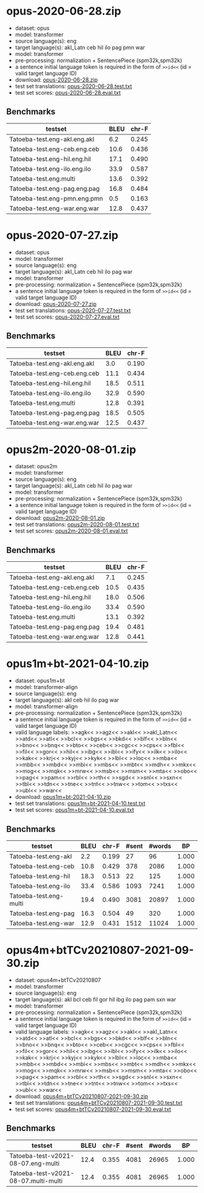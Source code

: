 # opus-2020-06-28.zip

* dataset: opus
* model: transformer
* source language(s): eng
* target language(s): akl_Latn ceb hil ilo pag pmn war
* model: transformer
* pre-processing: normalization + SentencePiece (spm32k,spm32k)
* a sentence initial language token is required in the form of `>>id<<` (id = valid target language ID)
* download: [opus-2020-06-28.zip](https://object.pouta.csc.fi/Tatoeba-MT-models/eng-phi/opus-2020-06-28.zip)
* test set translations: [opus-2020-06-28.test.txt](https://object.pouta.csc.fi/Tatoeba-MT-models/eng-phi/opus-2020-06-28.test.txt)
* test set scores: [opus-2020-06-28.eval.txt](https://object.pouta.csc.fi/Tatoeba-MT-models/eng-phi/opus-2020-06-28.eval.txt)

## Benchmarks

| testset               | BLEU  | chr-F |
|-----------------------|-------|-------|
| Tatoeba-test.eng-akl.eng.akl 	| 6.2 	| 0.245 |
| Tatoeba-test.eng-ceb.eng.ceb 	| 10.6 	| 0.436 |
| Tatoeba-test.eng-hil.eng.hil 	| 17.1 	| 0.490 |
| Tatoeba-test.eng-ilo.eng.ilo 	| 33.9 	| 0.587 |
| Tatoeba-test.eng.multi 	| 13.6 	| 0.392 |
| Tatoeba-test.eng-pag.eng.pag 	| 16.8 	| 0.484 |
| Tatoeba-test.eng-pmn.eng.pmn 	| 0.5 	| 0.163 |
| Tatoeba-test.eng-war.eng.war 	| 12.8 	| 0.437 |



# opus-2020-07-27.zip

* dataset: opus
* model: transformer
* source language(s): eng
* target language(s): akl_Latn ceb hil ilo pag war
* model: transformer
* pre-processing: normalization + SentencePiece (spm32k,spm32k)
* a sentence initial language token is required in the form of `>>id<<` (id = valid target language ID)
* download: [opus-2020-07-27.zip](https://object.pouta.csc.fi/Tatoeba-MT-models/eng-phi/opus-2020-07-27.zip)
* test set translations: [opus-2020-07-27.test.txt](https://object.pouta.csc.fi/Tatoeba-MT-models/eng-phi/opus-2020-07-27.test.txt)
* test set scores: [opus-2020-07-27.eval.txt](https://object.pouta.csc.fi/Tatoeba-MT-models/eng-phi/opus-2020-07-27.eval.txt)

## Benchmarks

| testset               | BLEU  | chr-F |
|-----------------------|-------|-------|
| Tatoeba-test.eng-akl.eng.akl 	| 3.0 	| 0.190 |
| Tatoeba-test.eng-ceb.eng.ceb 	| 11.1 	| 0.434 |
| Tatoeba-test.eng-hil.eng.hil 	| 18.5 	| 0.511 |
| Tatoeba-test.eng-ilo.eng.ilo 	| 32.9 	| 0.590 |
| Tatoeba-test.eng.multi 	| 12.8 	| 0.391 |
| Tatoeba-test.eng-pag.eng.pag 	| 18.5 	| 0.505 |
| Tatoeba-test.eng-war.eng.war 	| 12.5 	| 0.437 |



# opus2m-2020-08-01.zip

* dataset: opus2m
* model: transformer
* source language(s): eng
* target language(s): akl_Latn ceb hil ilo pag war
* model: transformer
* pre-processing: normalization + SentencePiece (spm32k,spm32k)
* a sentence initial language token is required in the form of `>>id<<` (id = valid target language ID)
* download: [opus2m-2020-08-01.zip](https://object.pouta.csc.fi/Tatoeba-MT-models/eng-phi/opus2m-2020-08-01.zip)
* test set translations: [opus2m-2020-08-01.test.txt](https://object.pouta.csc.fi/Tatoeba-MT-models/eng-phi/opus2m-2020-08-01.test.txt)
* test set scores: [opus2m-2020-08-01.eval.txt](https://object.pouta.csc.fi/Tatoeba-MT-models/eng-phi/opus2m-2020-08-01.eval.txt)

## Benchmarks

| testset               | BLEU  | chr-F |
|-----------------------|-------|-------|
| Tatoeba-test.eng-akl.eng.akl 	| 7.1 	| 0.245 |
| Tatoeba-test.eng-ceb.eng.ceb 	| 10.5 	| 0.435 |
| Tatoeba-test.eng-hil.eng.hil 	| 18.0 	| 0.506 |
| Tatoeba-test.eng-ilo.eng.ilo 	| 33.4 	| 0.590 |
| Tatoeba-test.eng.multi 	| 13.1 	| 0.392 |
| Tatoeba-test.eng-pag.eng.pag 	| 19.4 	| 0.481 |
| Tatoeba-test.eng-war.eng.war 	| 12.8 	| 0.441 |



# opus1m+bt-2021-04-10.zip

* dataset: opus1m+bt
* model: transformer-align
* source language(s): eng
* target language(s): akl ceb hil ilo pag war
* model: transformer-align
* pre-processing: normalization + SentencePiece (spm32k,spm32k)
* a sentence initial language token is required in the form of `>>id<<` (id = valid target language ID)
* valid language labels: >>agk<< >>agz<< >>akl<< >>akl_Latn<< >>atd<< >>atl<< >>bcl<< >>bgs<< >>bkd<< >>blf<< >>bln<< >>bno<< >>bnq<< >>bto<< >>ceb<< >>cgc<< >>cps<< >>fbl<< >>fil<< >>gor<< >>hil<< >>ibg<< >>ibl<< >>ify<< >>ilk<< >>ilo<< >>kak<< >>krj<< >>kyj<< >>kyk<< >>lbl<< >>loc<< >>mba<< >>mbb<< >>mbd<< >>mbi<< >>mbs<< >>mbt<< >>mdh<< >>mkx<< >>mog<< >>mqk<< >>mrw<< >>msb<< >>msm<< >>mta<< >>obo<< >>pag<< >>pam<< >>rbl<< >>rth<< >>sgd<< >>snl<< >>sxn<< >>tbl<< >>tdn<< >>tne<< >>tnt<< >>tnw<< >>tom<< >>txs<< >>ubl<< >>war<<
* download: [opus1m+bt-2021-04-10.zip](https://object.pouta.csc.fi/Tatoeba-MT-models/eng-phi/opus1m+bt-2021-04-10.zip)
* test set translations: [opus1m+bt-2021-04-10.test.txt](https://object.pouta.csc.fi/Tatoeba-MT-models/eng-phi/opus1m+bt-2021-04-10.test.txt)
* test set scores: [opus1m+bt-2021-04-10.eval.txt](https://object.pouta.csc.fi/Tatoeba-MT-models/eng-phi/opus1m+bt-2021-04-10.eval.txt)

## Benchmarks

| testset | BLEU  | chr-F | #sent | #words | BP |
|---------|-------|-------|-------|--------|----|
| Tatoeba-test.eng-akl 	| 2.2 	| 0.199 	| 27 	| 96 	| 1.000 |
| Tatoeba-test.eng-ceb 	| 10.8 	| 0.429 	| 378 	| 2086 	| 1.000 |
| Tatoeba-test.eng-hil 	| 18.3 	| 0.513 	| 22 	| 125 	| 1.000 |
| Tatoeba-test.eng-ilo 	| 33.4 	| 0.586 	| 1093 	| 7241 	| 1.000 |
| Tatoeba-test.eng-multi 	| 19.4 	| 0.490 	| 3081 	| 20897 	| 1.000 |
| Tatoeba-test.eng-pag 	| 16.3 	| 0.504 	| 49 	| 320 	| 1.000 |
| Tatoeba-test.eng-war 	| 12.9 	| 0.431 	| 1512 	| 11024 	| 1.000 |


# opus4m+btTCv20210807-2021-09-30.zip

* dataset: opus4m+btTCv20210807
* model: transformer
* source language(s): eng
* target language(s): akl bcl ceb fil gor hil ibg ilo pag pam sxn war
* model: transformer
* pre-processing: normalization + SentencePiece (spm32k,spm32k)
* a sentence initial language token is required in the form of `>>id<<` (id = valid target language ID)
* valid language labels: >>agk<< >>agz<< >>akl<< >>akl_Latn<< >>atd<< >>atl<< >>bcl<< >>bgs<< >>bkd<< >>blf<< >>bln<< >>bno<< >>bnq<< >>bto<< >>ceb<< >>cgc<< >>cps<< >>fbl<< >>fil<< >>gor<< >>hil<< >>ibg<< >>ibl<< >>ify<< >>ilk<< >>ilo<< >>kak<< >>krj<< >>kyj<< >>kyk<< >>lbl<< >>loc<< >>mba<< >>mbb<< >>mbd<< >>mbi<< >>mbs<< >>mbt<< >>mdh<< >>mkx<< >>mog<< >>mqk<< >>mrw<< >>msb<< >>msm<< >>mta<< >>obo<< >>pag<< >>pam<< >>rbl<< >>rth<< >>sgd<< >>snl<< >>sxn<< >>tbl<< >>tdn<< >>tne<< >>tnt<< >>tnw<< >>tom<< >>txs<< >>ubl<< >>war<<
* download: [opus4m+btTCv20210807-2021-09-30.zip](https://object.pouta.csc.fi/Tatoeba-MT-models/eng-phi/opus4m+btTCv20210807-2021-09-30.zip)
* test set translations: [opus4m+btTCv20210807-2021-09-30.test.txt](https://object.pouta.csc.fi/Tatoeba-MT-models/eng-phi/opus4m+btTCv20210807-2021-09-30.test.txt)
* test set scores: [opus4m+btTCv20210807-2021-09-30.eval.txt](https://object.pouta.csc.fi/Tatoeba-MT-models/eng-phi/opus4m+btTCv20210807-2021-09-30.eval.txt)

## Benchmarks

| testset | BLEU  | chr-F | #sent | #words | BP |
|---------|-------|-------|-------|--------|----|
| Tatoeba-test-v2021-08-07.eng-multi 	| 12.4 	| 0.355 	| 4081 	| 26965 	| 1.000 |
| Tatoeba-test-v2021-08-07.multi-multi 	| 12.4 	| 0.355 	| 4081 	| 26965 	| 1.000 |

